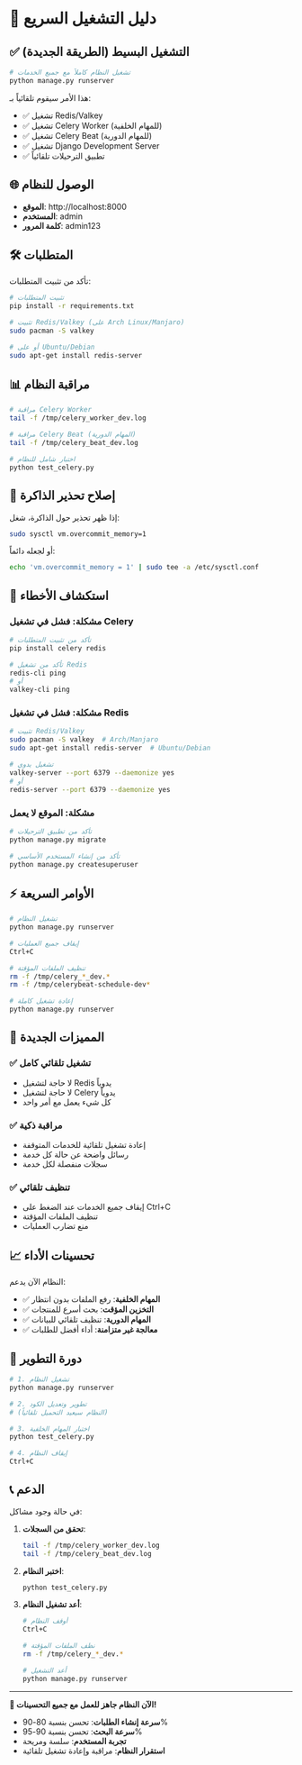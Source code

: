 # 🚀 دليل التشغيل السريع

## ✅ **التشغيل البسيط (الطريقة الجديدة)**

```bash
# تشغيل النظام كاملاً مع جميع الخدمات
python manage.py runserver
```

هذا الأمر سيقوم تلقائياً بـ:
- ✅ تشغيل Redis/Valkey
- ✅ تشغيل Celery Worker (للمهام الخلفية)
- ✅ تشغيل Celery Beat (للمهام الدورية)
- ✅ تشغيل Django Development Server
- ✅ تطبيق الترحيلات تلقائياً

## 🌐 **الوصول للنظام**

- **الموقع**: http://localhost:8000
- **المستخدم**: admin
- **كلمة المرور**: admin123

## 🛠️ **المتطلبات**

تأكد من تثبيت المتطلبات:

```bash
# تثبيت المتطلبات
pip install -r requirements.txt

# تثبيت Redis/Valkey (على Arch Linux/Manjaro)
sudo pacman -S valkey

# أو على Ubuntu/Debian
sudo apt-get install redis-server
```

## 📊 **مراقبة النظام**

```bash
# مراقبة Celery Worker
tail -f /tmp/celery_worker_dev.log

# مراقبة Celery Beat (المهام الدورية)
tail -f /tmp/celery_beat_dev.log

# اختبار شامل للنظام
python test_celery.py
```

## 🔧 **إصلاح تحذير الذاكرة**

إذا ظهر تحذير حول الذاكرة، شغل:

```bash
sudo sysctl vm.overcommit_memory=1
```

أو لجعله دائماً:

```bash
echo 'vm.overcommit_memory = 1' | sudo tee -a /etc/sysctl.conf
```

## 🚨 **استكشاف الأخطاء**

### مشكلة: فشل في تشغيل Celery
```bash
# تأكد من تثبيت المتطلبات
pip install celery redis

# تأكد من تشغيل Redis
redis-cli ping
# أو
valkey-cli ping
```

### مشكلة: فشل في تشغيل Redis
```bash
# تثبيت Redis/Valkey
sudo pacman -S valkey  # Arch/Manjaro
sudo apt-get install redis-server  # Ubuntu/Debian

# تشغيل يدوي
valkey-server --port 6379 --daemonize yes
# أو
redis-server --port 6379 --daemonize yes
```

### مشكلة: الموقع لا يعمل
```bash
# تأكد من تطبيق الترحيلات
python manage.py migrate

# تأكد من إنشاء المستخدم الأساسي
python manage.py createsuperuser
```

## ⚡ **الأوامر السريعة**

```bash
# تشغيل النظام
python manage.py runserver

# إيقاف جميع العمليات
Ctrl+C

# تنظيف الملفات المؤقتة
rm -f /tmp/celery_*_dev.*
rm -f /tmp/celerybeat-schedule-dev*

# إعادة تشغيل كاملة
python manage.py runserver
```

## 🎯 **المميزات الجديدة**

### ✅ **تشغيل تلقائي كامل**
- لا حاجة لتشغيل Redis يدوياً
- لا حاجة لتشغيل Celery يدوياً
- كل شيء يعمل مع أمر واحد

### ✅ **مراقبة ذكية**
- إعادة تشغيل تلقائية للخدمات المتوقفة
- رسائل واضحة عن حالة كل خدمة
- سجلات منفصلة لكل خدمة

### ✅ **تنظيف تلقائي**
- إيقاف جميع الخدمات عند الضغط على Ctrl+C
- تنظيف الملفات المؤقتة
- منع تضارب العمليات

## 📈 **تحسينات الأداء**

النظام الآن يدعم:
- ✅ **المهام الخلفية**: رفع الملفات بدون انتظار
- ✅ **التخزين المؤقت**: بحث أسرع للمنتجات
- ✅ **المهام الدورية**: تنظيف تلقائي للبيانات
- ✅ **معالجة غير متزامنة**: أداء أفضل للطلبات

## 🔄 **دورة التطوير**

```bash
# 1. تشغيل النظام
python manage.py runserver

# 2. تطوير وتعديل الكود
# (النظام سيعيد التحميل تلقائياً)

# 3. اختبار المهام الخلفية
python test_celery.py

# 4. إيقاف النظام
Ctrl+C
```

## 📞 **الدعم**

في حالة وجود مشاكل:

1. **تحقق من السجلات**:
   ```bash
   tail -f /tmp/celery_worker_dev.log
   tail -f /tmp/celery_beat_dev.log
   ```

2. **اختبر النظام**:
   ```bash
   python test_celery.py
   ```

3. **أعد تشغيل النظام**:
   ```bash
   # أوقف النظام
   Ctrl+C
   
   # نظف الملفات المؤقتة
   rm -f /tmp/celery_*_dev.*
   
   # أعد التشغيل
   python manage.py runserver
   ```

---

**🎉 الآن النظام جاهز للعمل مع جميع التحسينات!**

- **سرعة إنشاء الطلبات**: تحسن بنسبة 80-90%
- **سرعة البحث**: تحسن بنسبة 90-95%
- **تجربة المستخدم**: سلسة ومريحة
- **استقرار النظام**: مراقبة وإعادة تشغيل تلقائية
